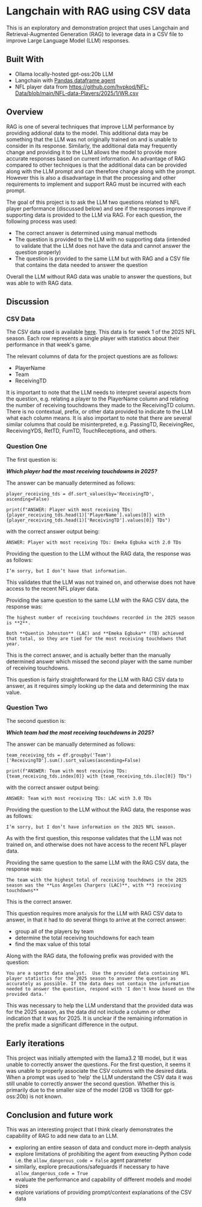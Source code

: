 # Langchain with RAG using CSV data

This is an exploratory and demonstration project that uses Langchain and Retrieval-Augmented Generation (RAG) to leverage data in a CSV file to improve Large Language Model (LLM) responses.

## Built With

* Ollama locally-hosted gpt-oss:20b LLM
* Langchain with [Pandas dataframe agent](https://python.langchain.com/api_reference/experimental/agents/langchain_experimental.agents.agent_toolkits.csv.base.create_csv_agent.html)
* NFL player data from https://github.com/hvpkod/NFL-Data/blob/main/NFL-data-Players/2025/1/WR.csv

## Overview

RAG is one of several techniques that improve LLM performance by providing addional data to the model.  This additional data may be something that the LLM was not originally trained on and is unable to consider in its response.  Similarly, the additional data may frequently change and providing it to the LLM allows the model to provide more accurate responses based on current information.  An advantage of RAG compared to other techniques is that the additional data can be provided along with the LLM prompt and can therefore change along with the prompt.  However this is also a disadvantage in that the processing and other requirements to implement and support RAG must be incurred with each prompt.

The goal of this project is to ask the LLM two questions related to NFL player performance (discussed below) and see if the responses improve if supporting data is provided to the LLM via RAG.  For each question, the following process was used:

* The correct answer is determined using manual methods
* The question is provided to the LLM with no supporting data (intended to validate that the LLM does not have the data and cannot answer the question properly)
* The question is provided to the same LLM but with RAG and a CSV file that contains the data needed to answer the question

Overall the LLM without RAG data was unable to answer the questions, but was able to with RAG data.

## Discussion

### CSV Data

The CSV data used is available [here](https://github.com/hvpkod/NFL-Data/blob/main/NFL-data-Players/2025/1/WR.csv).  This data is for week 1 of the 2025 NFL season.  Each row represents a single player with statistics about their performance in that week's game.

The relevant columns of data for the project questions are as follows:

* PlayerName
* Team
* ReceivingTD

It is important to note that the LLM needs to interpret several aspects from the question, e.g. relating a player to the PlayerName column and relating the number of receiving touchdowns they made to the ReceivingTD column.  There is no contextual, prefix, or other data provided to indicate to the LLM what each column means.  It is also important to note that there are several similar columns that could be misinterpreted, e.g. PassingTD, ReceivingRec, ReceivingYDS, RetTD, FumTD, TouchReceptions, and others.

### Question One

The first question is:

***Which player had the most receiving touchdowns in 2025?***

The answer can be manually determined as follows:

```
player_receiving_tds = df.sort_values(by='ReceivingTD', ascending=False)

print(f"ANSWER: Player with most receiving TDs: {player_receiving_tds.head(1)['PlayerName'].values[0]} with {player_receiving_tds.head(1)['ReceivingTD'].values[0]} TDs")
```

with the correct answer output being:

```
ANSWER: Player with most receiving TDs: Emeka Egbuka with 2.0 TDs
```

Providing the question to the LLM without the RAG data, the response was as follows:

```
I’m sorry, but I don’t have that information.
```

This validates that the LLM was not trained on, and otherwise does not have access to the recent NFL player data.

Providing the same question to the same LLM with the RAG CSV data, the response was:

```
The highest number of receiving touchdowns recorded in the 2025 season is **2**.

Both **Quentin Johnston** (LAC) and **Emeka Egbuka** (TB) achieved that total, so they are tied for the most receiving touchdowns that year.
```

This is the correct answer, and is actually better than the manually determined answer which missed the second player with the same number of receiving touchdowns.

This question is fairly straightforward for the LLM with RAG CSV data to answer, as it requires simply looking up the data and determining the max value.

### Question Two

The second question is:

***Which team had the most receiving touchdowns in 2025?***

The answer can be manually determined as follows:

```
team_receiving_tds = df.groupby('Team')['ReceivingTD'].sum().sort_values(ascending=False)

print(f"ANSWER: Team with most receiving TDs: {team_receiving_tds.index[0]} with {team_receiving_tds.iloc[0]} TDs")
```

with the correct answer output being:

```
ANSWER: Team with most receiving TDs: LAC with 3.0 TDs
```

Providing the question to the LLM without the RAG data, the response was as follows:

```
I’m sorry, but I don’t have information on the 2025 NFL season.
```

As with the first question, this response validates that the LLM was not trained on, and otherwise does not have access to the recent NFL player data.

Providing the same question to the same LLM with the RAG CSV data, the response was:

```
The team with the highest total of receiving touchdowns in the 2025 season was the **Los Angeles Chargers (LAC)**, with **3 receiving touchdowns**
```

This is the correct answer.

This question requires more analysis for the LLM with RAG CSV data to answer, in that it had to do several things to arrive at the correct answer:

* group all of the players by team
* determine the total receiving touchdowns for each team
* find the max value of this total

Along with the RAG data, the following prefix was provided with the question:

```
You are a sports data analyst.  Use the provided data containing NFL player statistics for the 2025 season to answer the question as accurately as possible. If the data does not contain the information needed to answer the question, respond with 'I don't know based on the provided data.'
```      

This was necessary to help the LLM understand that the provided data was for the 2025 season, as the data did not include a column or other indication that it was for 2025.  It is unclear if the remaining information in the prefix made a significant difference in the output.

## Early iterations

This project was initially attempted with the llama3.2 1B model, but it was unable to correctly answer the questions.  For the first question, it seems it was unable to properly associate the CSV columns with the desired data.  When a prompt was used to 'help' the LLM understand the CSV data it was still unable to correctly answer the second question.  Whether this is primarily due to the smaller size of the model (2GB vs 13GB for gpt-oss:20b) is not known.

## Conclusion and future work

This was an interesting project that I think clearly demonstrates the capability of RAG to add new data to an LLM.

* exploring an entire season of data and conduct more in-depth analysis
* explore limitations of prohibiting the agent from exeucting Python code i.e. the ```allow_dangerous_code = False``` agent parameter
* similarly, explore precautions/safeguards if necessary to have ```allow_dangerous_code = True```
* evaluate the performance and capability of different models and model sizes
* explore variations of providing prompt/context explanations of the CSV data



